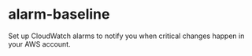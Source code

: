 # alarm-baseline

Set up CloudWatch alarms to notify you when critical changes happen in your AWS account.